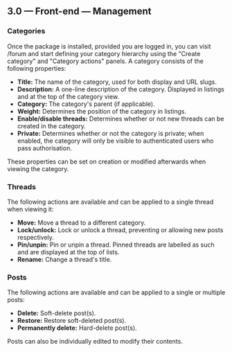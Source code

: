 ## 3.0 — Front-end — Management

### Categories

Once the package is installed, provided you are logged in, you can visit <your domain>/forum and start defining your category hierarchy using the "Create category" and "Category actions" panels. A category consists of the following properties:

* **Title:** The name of the category, used for both display and URL slugs.
* **Description:** A one-line description of the category. Displayed in listings and at the top of the category view.
* **Category:** The category's parent (if applicable).
* **Weight:** Determines the position of the category in listings.
* **Enable/disable threads:** Determines whether or not new threads can be created in the category.
* **Private:** Determines whether or not the category is private; when enabled, the category will only be visible to authenticated users who pass authorisation.

These properties can be set on creation or modified afterwards when viewing the category.

### Threads

The following actions are available and can be applied to a single thread when viewing it:

* **Move:** Move a thread to a different category.
* **Lock/unlock:** Lock or unlock a thread, preventing or allowing new posts respectively.
* **Pin/unpin:** Pin or unpin a thread. Pinned threads are labelled as such and are displayed at the top of lists.
* **Rename:** Change a thread's title.

### Posts

The following actions are available and can be applied to a single or multiple posts:

* **Delete:** Soft-delete post(s).
* **Restore:** Restore soft-deleted post(s).
* **Permanently delete:** Hard-delete post(s).

Posts can also be individually edited to modify their contents.
